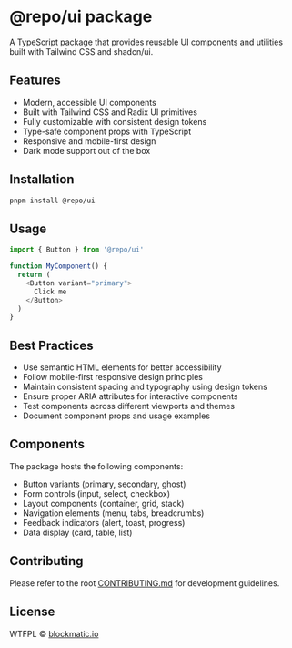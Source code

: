 # @repo/ui package

A TypeScript package that provides reusable UI components and utilities built with Tailwind CSS and shadcn/ui.

## Features

- Modern, accessible UI components
- Built with Tailwind CSS and Radix UI primitives
- Fully customizable with consistent design tokens
- Type-safe component props with TypeScript
- Responsive and mobile-first design
- Dark mode support out of the box

## Installation

```bash
pnpm install @repo/ui
```

## Usage

```typescript
import { Button } from '@repo/ui'

function MyComponent() {
  return (
    <Button variant="primary">
      Click me
    </Button>
  )
}
```

## Best Practices

- Use semantic HTML elements for better accessibility
- Follow mobile-first responsive design principles
- Maintain consistent spacing and typography using design tokens
- Ensure proper ARIA attributes for interactive components
- Test components across different viewports and themes
- Document component props and usage examples

## Components

The package hosts the following components:

- Button variants (primary, secondary, ghost)
- Form controls (input, select, checkbox)
- Layout components (container, grid, stack)
- Navigation elements (menu, tabs, breadcrumbs)
- Feedback indicators (alert, toast, progress)
- Data display (card, table, list)

## Contributing

Please refer to the root [CONTRIBUTING.md](../../CONTRIBUTING.md) for development guidelines.

## License

WTFPL © [blockmatic.io](https://blockmatic.io)


